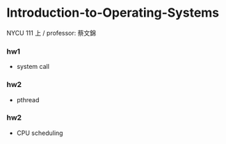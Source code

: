 # Introduction-to-Operating-Systems
 NYCU 111 上 / professor: 蔡文錦

### hw1
- system call

### hw2
- pthread

### hw2
- CPU scheduling
